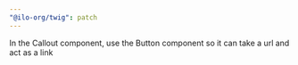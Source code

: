 ```yaml
---
"@ilo-org/twig": patch
---
```


In the Callout component, use the Button component so it can take a url and act as a link
